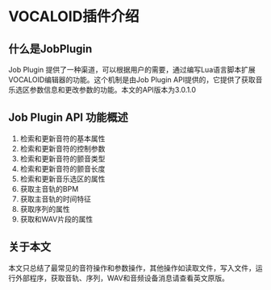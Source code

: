 # VOCALOID插件介绍
## 什么是JobPlugin
Job Plugin 提供了一种渠道，可以根据用户的需要，通过编写Lua语言脚本扩展VOCALOID编辑器的功能。这个机制是由Job Plugin API提供的，它提供了获取音乐选区参数信息和更改参数的功能。本文的API版本为3.0.1.0
## Job Plugin API 功能概述
1. 检索和更新音符的基本属性
2. 检索和更新音符的控制参数
3. 检索和更新音符的颤音类型
4. 检索和更新音符的颤音长度
5. 检索和更新音乐选区的属性
6. 获取主音轨的BPM
7. 获取主音轨的时间特征
8. 获取序列的属性
9. 获取和WAV片段的属性

## 关于本文

本文只总结了最常见的音符操作和参数操作，其他操作如读取文件，写入文件，运行外部程序，获取音轨、序列，WAV和音频设备消息请查看英文原版。
